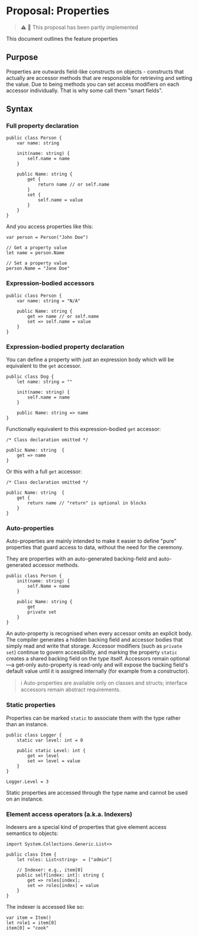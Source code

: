 # Proposal: Properties

> ⚠️ 🧩 This proposal has been partly implemented

This document outlines the feature properties

## Purpose

Properties are outwards field-like constructs on objects - constructs that actually are accessor methods that are responsible for retrieving and setting the value. Due to being methods you can set access modifiers on each accessor individually. That is why some call them "smart fields".

## Syntax

### Full property declaration

```raven
public class Person {
    var name: string

    init(name: string) {
        self.name = name
    }

    public Name: string {
        get {
            return name // or self.name
        }
        set {
            self.name = value
        }
    }
}
```

And you access properties like this:

```raven
var person = Person("John Doe")

// Get a property value
let name = person.Name

// Set a property value
person.Name = "Jane Doe"
```


### Expression-bodied accessors

```raven
public class Person {
    var name: string = "N/A"

    public Name: string {
        get => name // or self.name
        set => self.name = value
    }
}
```

### Expression-bodied property declaration

You can define a property with just an expression body which will be equivalent to the `get` accessor.

```raven
public class Dog {
    let name: string = ""

    init(name: string) {
        self.name = name
    }

    public Name: string => name
}
```

Functionally equivalent to this expression-bodied `get` accessor:

```raven
/* Class declaration omitted */

public Name: string  { 
    get => name
}
```

Or this with a full `get` accessor:


```raven
/* Class declaration omitted */

public Name: string  { 
    get {
        return name // "return" is optional in blocks
    }
}
```

### Auto-properties

Auto-properties are mainly intended to make it easier to define "pure" properties that guard access to data, without the need for the ceremony.

They are properties with an auto-generated backing-field and auto-generated accessor methods.

```raven
public class Person {
    init(name: string) {
        self.Name = name
    }

    public Name: string {
        get
        private set
    }
}
```

An auto-property is recognised when every accessor omits an explicit body. The
compiler generates a hidden backing field and accessor bodies that simply read
and write that storage. Accessor modifiers (such as `private set`) continue to
govern accessibility, and marking the property `static` creates a shared backing
field on the type itself. Accessors remain optional—a get-only auto-property is
read-only and will expose the backing field's default value until it is assigned
internally (for example from a constructor).

> ℹ️ Auto-properties are available only on classes and structs; interface
> accessors remain abstract requirements.

### Static properties

Properties can be marked `static` to associate them with the type rather than an instance.

```raven
public class Logger {
    static var level: int = 0

    public static Level: int {
        get => level
        set => level = value
    }
}

Logger.Level = 3
```

Static properties are accessed through the type name and cannot be used on an instance.

### Element access operators (a.k.a. Indexers)

Indexers are a special kind of properties that give element access semantics to objects:

```raven
import System.Collections.Generic.List<>

public class Item {
    let roles: List<string>  = ["admin"]

    // Indexer: e.g., item[0]
    public self[index: int]: string {
        get => roles[index];
        set => roles[index] = value
    }
}
```

The indexer is accessed like so:

```raven
var item = Item()
let role1 = item[0]
item[0] = "cook"
```